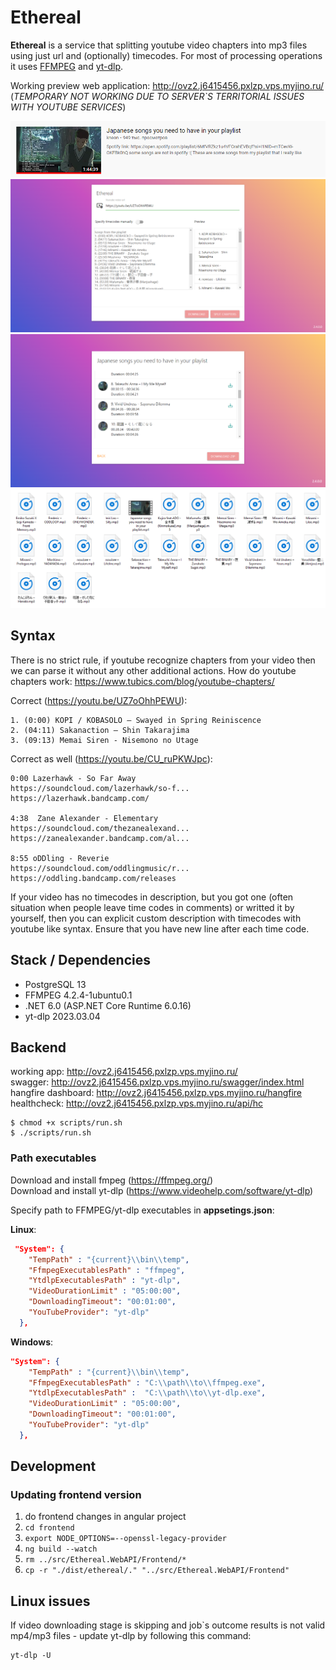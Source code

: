 # Ethereal
**Ethereal** is a service that splitting youtube video chapters into mp3 files using just url and (optionally) timecodes. For most of processing operations it uses [FFMPEG](https://www.ffmpeg.org/) and [yt-dlp](https://www.videohelp.com/software/yt-dlp).


Working preview web application: http://ovz2.j6415456.pxlzp.vps.myjino.ru/ (*TEMPORARY NOT WORKING DUE TO SERVER`S TERRITORIAL ISSUES WITH YOUTUBE SERVICES*)

![](./assets/Screenshot_1.png)
![](./assets/1.png)
![](./assets/2.png)
![](./assets/Screenshot_3.png)

## Syntax
There is no strict rule, if youtube recognize chapters from your video then we can parse it without any other additional actions.
How do youtube chapters work: https://www.tubics.com/blog/youtube-chapters/

Correct (https://youtu.be/UZ7oOhhPEWU):
```
1. (0:00) KOPI / KOBASOLO – Swayed in Spring Reiniscence
2. (04:11) Sakanaction – Shin Takarajima
3. (09:13) Memai Siren - Nisemono no Utage
```
Correct as well (https://youtu.be/CU_ruPKWJpc):
```
0:00 Lazerhawk - So Far Away 
https://soundcloud.com/lazerhawk/so-f...
https://lazerhawk.bandcamp.com/

4:38  Zane Alexander - Elementary
https://soundcloud.com/thezanealexand...
https://zanealexander.bandcamp.com/al...

8:55 oDDling - Reverie
https://soundcloud.com/oddlingmusic/r...
https://oddling.bandcamp.com/releases
```
If your video has no timecodes in description, but you got one (often situation when people leave time codes in comments) or writted it by yourself, then you can explicit custom description with timecodes with youtube like syntax.
Ensure that you have new line after each time code.

## Stack / Dependencies
* PostgreSQL 13 
* FFMPEG 4.2.4-1ubuntu0.1
* .NET 6.0 (ASP.NET Core Runtime 6.0.16)
* yt-dlp 2023.03.04

## Backend
working app: http://ovz2.j6415456.pxlzp.vps.myjino.ru/ </br>
swagger: http://ovz2.j6415456.pxlzp.vps.myjino.ru/swagger/index.html </br>
hangfire dashboard: http://ovz2.j6415456.pxlzp.vps.myjino.ru/hangfire </br>
healthcheck: http://ovz2.j6415456.pxlzp.vps.myjino.ru/api/hc

```
$ chmod +x scripts/run.sh
$ ./scripts/run.sh
```

### **Path executables**
Download and install fmpeg (https://ffmpeg.org/)<br>
Download and install yt-dlp (https://www.videohelp.com/software/yt-dlp)<br>

Specify path to FFMPEG/yt-dlp executables in **appsetings.json**:

**Linux**:
```json
 "System": {
    "TempPath" : "{current}\\bin\\temp",
    "FfmpegExecutablesPath" : "ffmpeg",
    "YtdlpExecutablesPath" : "yt-dlp",
    "VideoDurationLimit" : "05:00:00",
    "DownloadingTimeout": "00:01:00",
    "YouTubeProvider": "yt-dlp"
  },
```
**Windows**:
```json
"System": {
    "TempPath" : "{current}\\bin\\temp",
    "FfmpegExecutablesPath" : "C:\\path\\to\\ffmpeg.exe",
    "YtdlpExecutablesPath" :  "C:\\path\\to\\yt-dlp.exe",
    "VideoDurationLimit" : "05:00:00",
    "DownloadingTimeout": "00:01:00",
    "YouTubeProvider": "yt-dlp"
  },
```

## Development
### Updating frontend version

1. do frontend changes in angular project
1. ```cd frontend```
1. ```export NODE_OPTIONS=--openssl-legacy-provider```
1. ```ng build --watch```
1. ```rm ../src/Ethereal.WebAPI/Frontend/*```
1. ```cp -r "./dist/ethereal/." "../src/Ethereal.WebAPI/Frontend"```

## Linux issues
If video downloading stage is skipping and job`s outcome results is not valid mp4/mp3 files - update yt-dlp by following this command:
```
yt-dlp -U
```
